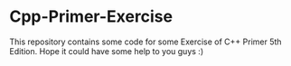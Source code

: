 Cpp-Primer-Exercise
===================
This repository contains some code for some Exercise of C++ Primer 5th Edition.
Hope it could have some help to you guys :)
